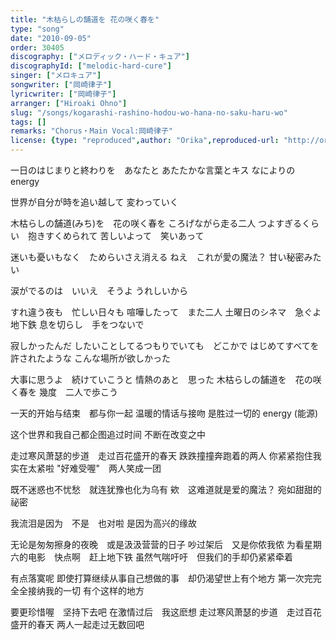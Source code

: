 ```yaml
---
title: "木枯らしの舗道を 花の咲く春を"
type: "song"
date: "2010-09-05"
order: 30405
discography: ["メロディック・ハード・キュア"]
discographyId: ["melodic-hard-cure"]
singer: ["メロキュア"]
songwriter: ["岡崎律子"]
lyricwriter: ["岡崎律子"]
arranger: ["Hiroaki Ohno"]
slug: "/songs/kogarashi-rashino-hodou-wo-hana-no-saku-haru-wo"
tags: []
remarks: "Chorus・Main Vocal:岡崎律子"
license: {type: "reproduced",author: "Orika",reproduced-url: "http://orikamushi.myweb.hinet.net/",reproduced-website: "織歌蟲網站"}
---
```


一日のはじまりと終わりを　あなたと 
あたたかな言葉とキス 
なによりの energy 

世界が自分が時を追い越して 
変わっていく 

木枯らしの舗道(みち)を　花の咲く春を 
ころげながら走る二人 
つよすぎるくらい　抱きすくめられて 
苦しいよって　笑いあって 

迷いも憂いもなく　ためらいさえ消える 
ねえ　これが愛の魔法？ 
甘い秘密みたい 

涙がでるのは　いいえ　そうよ 
うれしいから 

すれ違う夜も　忙しい日々も 
喧嘩したって　また二人 
土曜日のシネマ　急ぐよ地下鉄 
息を切らし　手をつないで 

寂しかったんだ 
したいことしてるつもりでいても　どこかで 
はじめてすべてを許されたような 
こんな場所が欲しかった 

大事に思うよ　続けていこうと 
情熱のあと　思った 
木枯らしの舗道を　花の咲く春を 
幾度　二人で歩こう

<!-- 翻译 -->

一天的开始与结束　都与你一起
温暖的情话与接吻
是胜过一切的 energy (能源)

这个世界和我自己都企图追过时间
不断在改变之中

走过寒风萧瑟的步道　走过百花盛开的春天
跌跌撞撞奔跑着的两人
你紧紧抱住我　实在太紧啦
"好难受喔"　两人笑成一团

既不迷惑也不忧愁　就连犹豫也化为乌有
欸　这难道就是爱的魔法？ 
宛如甜甜的祕密

我流泪是因为　不是　也对啦
是因为高兴的缘故

无论是匆匆擦身的夜晚　或是汲汲营营的日子
吵过架后　又是你侬我侬
为看星期六的电影　快点啊　赶上地下铁
虽然气喘吁吁　但我们的手却仍紧紧牵着

有点落寞呢
即使打算继续从事自己想做的事　却仍渴望世上有个地方
第一次完完全全接纳我的一切
有个这样的地方

要更珍惜喔　坚持下去吧
在激情过后　我这麽想
走过寒风萧瑟的步道　走过百花盛开的春天
两人一起走过无数回吧
